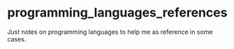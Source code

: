 # programming_languages_references
Just notes on programming languages to help me as reference in some cases.
